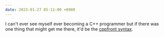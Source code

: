 ```yaml
---
date: 2023-01-27 05:11:00 +0900
---
```


I can't ever see myself ever becoming a C++ programmer but if there was one thing that might get me there, it'd be the [cppfront syntax](https://github.com/hsutter/cppfront).
